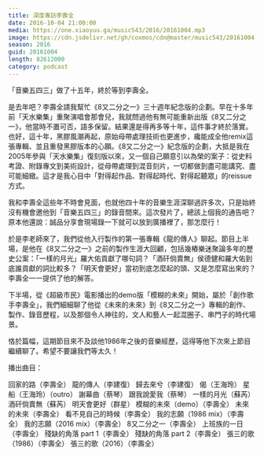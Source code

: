```yaml
---
title: 深度專訪李壽全
date: 2016-10-04 21:00:00
media: https://one.xiaoyuu.ga/music543/2016/20161004.mp3
image: https://cdn.jsdelivr.net/gh/coxmos/cdn@master/music543/20161004.jpg
season: 2016
guid: 20161004
length: 82612000
category: podcast
---
```


「音樂五四三」做了十五年，終於等到李壽全。

是去年吧？李壽全請我幫忙《8又二分之一》三十週年紀念版的企劃。早在十多年前「天水樂集」重聚演唱會那會兒，我就問過他有無可能重新出版《8又二分之一》，他當時不置可否，語多保留。結果還是得再多等十年，這件事才終於落實。也好，這十年，黑膠風潮再起，原始母帶處理技術也更進步，纔能成全他remix這張專輯、並且重發黑膠版本的心願。《8又二分之一》紀念版的企劃，大抵是我在2005年參與「天水樂集」復刻版以來，又一個自己願意引以為榮的案子：從史料考證、附錄專文到美術設計，從母帶處理到混音刻片，一切都做到盡可能講究、盡可能細緻。這才是我心目中「對得起作品、對得起時代、對得起聽眾」的reissue方式。

我和李壽全這些年不時會見面，也就他四十年的音樂生涯深聊過許多次，只是始終沒有機會邀他到「音樂五四三」的錄音間來。這次發片了，總該上個我的通告吧？原本他還說：誠品分享會現場錄一下就可以放到廣播裡了，那怎麼行！

於是李老師來了，我們從他入行製作的第一張專輯《龍的傳人》聊起。節目上半場，是他在《8又二分之一》之前的製作生涯大回顧，包括幾樁樂迷聚論多年的歷史公案：「一樣的月光」羅大佑貢獻了哪句詞？「酒矸倘賣無」侯德健和羅大佑到底誰貢獻的詞比較多？「明天會更好」當初到底怎麼起的頭、又是怎麼寫出來的？李壽全一一提供了他的解答。

下半場，從《超級市民》電影播出的demo版「模糊的未來」開始，屬於「創作歌手李壽全」，我們細細聊了他從《未來的未來》到《8又二分之一》專輯的創作、製作、錄音歷程，以及那個令人神往的，文人和藝人一起混圈子、串門子的時代場景。

恪於篇幅，這期節目來不及談他1986年之後的音樂經歷，這得等他下次來上節目繼續聊了。希望不要讓我們等太久！

播出曲目：

回家的路（李壽全）
龍的傳人（李建復）
歸去來兮（李建復）
偈（王海玲）
星船（王海玲）（outro）
謝幕曲（蔡琴）
跟我說愛我（蔡琴）
一樣的月光（蘇芮）
酒矸倘賣無（蘇芮）
明天會更好（群星）
模糊的未來（demo）（李壽全）
未來的未來（李壽全）
看不見自己的時候（李壽全）
我的志願（1986 mix）（李壽全）
我的志願（2016 mix）（李壽全）
8又二分之一（李壽全）
上班族的一日（李壽全）
殘缺的角落 part 1（李壽全）
殘缺的角落 part 2（李壽全）
張三的歌（1986）（李壽全）
張三的歌（2016）（李壽全）
